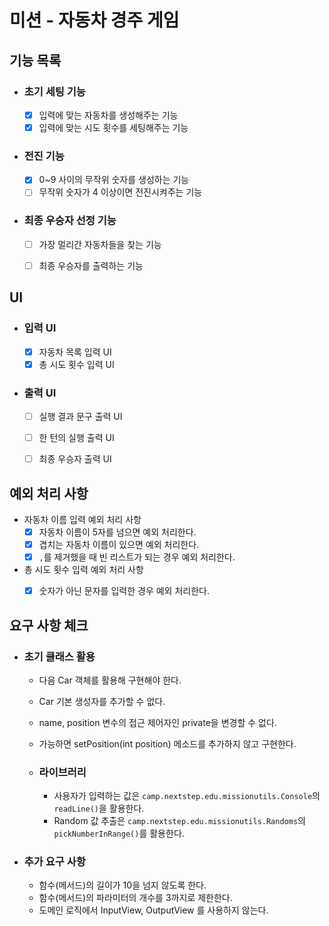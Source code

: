 # 미션 - 자동차 경주 게임

## 기능 목록

- ### 초기 세팅 기능
    - [x] 입력에 맞는 자동차를 생성해주는 기능
    - [x] 입력에 맞는 시도 횟수를 세팅해주는 기능

- ### 전진 기능
    - [x] 0~9 사이의 무작위 숫자를 생성하는 기능
    - [ ] 무작위 숫자가 4 이상이면 전진시켜주는 기능

- ### 최종 우승자 선정 기능
    - [ ] 가장 멀리간 자동차들을 찾는 기능
    - [ ] 최종 우승자를 출력하는 기능


## UI

- ### 입력 UI
    - [x] 자동차 목록 입력 UI
    - [x] 총 시도 횟수 입력 UI

- ### 출력 UI
    - [ ] 실행 결과 문구 출력 UI
    - [ ] 한 턴의 실행 출력 UI
    - [ ] 최종 우승자 출력 UI


## 예외 처리 사항

- 자동차 이름 입력 예외 처리 사항
    - [x] 자동차 이름이 5자를 넘으면 예외 처리한다.
    - [x] 겹치는 자동차 이름이 있으면 예외 처리한다.
    - [x] `,`를 제거했을 때 빈 리스트가 되는 경우 예외 처리한다.

- 총 시도 횟수 입력 예외 처리 사항
    - [x] 숫자가 아닌 문자를 입력한 경우 예외 처리한다.


## 요구 사항 체크

- ### 초기 클래스 활용
    - 다음 Car 객체를 활용해 구현해야 한다.
    - Car 기본 생성자를 추가할 수 없다.
    - name, position 변수의 접근 제어자인 private을 변경할 수 없다.
    - 가능하면 setPosition(int position) 메소드를 추가하지 않고 구현한다.

  - ### 라이브러리
    - 사용자가 입력하는 값은 `camp.nextstep.edu.missionutils.Console`의 `readLine()`을 활용한다.
    - Random 값 추출은 `camp.nextstep.edu.missionutils.Randoms`의 `pickNumberInRange()`를 활용한다. 

- ### 추가 요구 사항
    - 함수(메서드)의 길이가 10을 넘지 않도록 한다.
    - 함수(메서드)의 파라미터의 개수를 3까지로 제한한다.
    - 도메인 로직에서 InputView, OutputView 를 사용하지 않는다.
